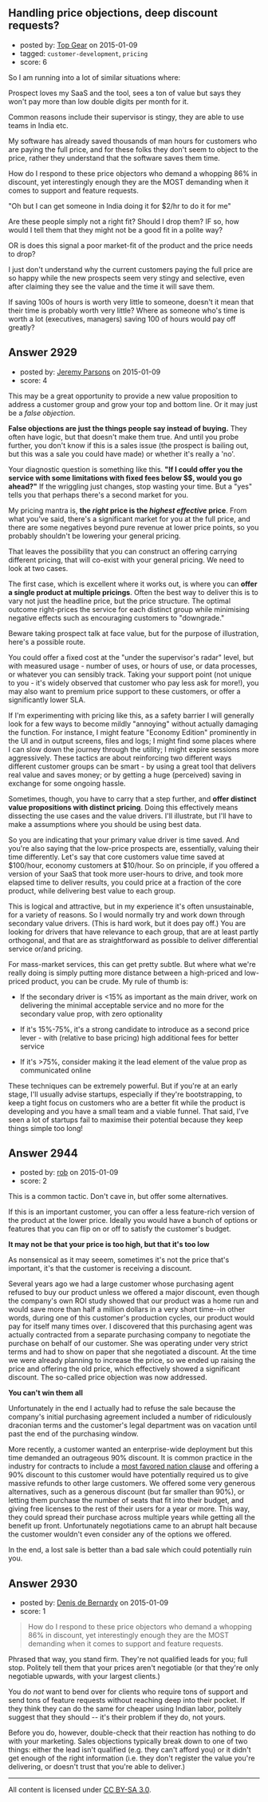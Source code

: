 ## Handling price objections, deep discount requests?

- posted by: [Top Gear](https://stackexchange.com/users/4690596/top-gear) on 2015-01-09
- tagged: `customer-development`, `pricing`
- score: 6

So I am running into a lot of similar situations where:

Prospect loves my SaaS and the tool, sees a ton of value but says they won't pay more than low double digits per month for it.

Common reasons include their supervisor is stingy, they are able to use teams in India etc.

My software has already saved thousands of man hours for customers who are paying the full price, and for these folks they don't seem to object to the price, rather they understand that the software saves them time. 

How do I respond to these price objectors who demand a whopping 86% in discount, yet interestingly enough they are the MOST demanding when it comes to support and feature requests.

"Oh but I can get someone in India doing it for $2/hr to do it for me"

Are these people simply not a right fit? Should I drop them? IF so, how would I tell them that they might not be a good fit in a polite way?

OR is does this signal a poor market-fit of the product and the price needs to drop? 

I just don't understand why the current customers paying the full price are so happy while the new prospects seem very stingy and selective, even after claiming they see the value and the time it will save them.

If saving 100s of hours is worth very little to someone, doesn't it mean that their time is probably worth very little? Where as someone who's time is worth a lot (executives, managers) saving 100 of hours would pay off greatly? 



## Answer 2929

- posted by: [Jeremy Parsons](https://stackexchange.com/users/497810/jeremy-parsons) on 2015-01-09
- score: 4

This may be a great opportunity to provide a new value proposition to address a customer group and grow your top and bottom line. Or it may just be a *false objection*.

**False objections are just the things people say instead of buying.** They often have logic, but that doesn't make them true. And until you probe further, you don't know if this is a sales issue (the prospect is bailing out, but this was a sale you could have made) or whether it's really a 'no'.

Your diagnostic question is something like this. **"If I could offer you the service with some limitations with fixed fees below $$, would you go ahead?"** If the wriggling just changes, stop wasting your time. But a "yes" tells you that perhaps there's a second market for you.

My pricing mantra is, **the *right* price is the *highest effective* price**. From what you've said, there's a significant market for you at the full price, and there are some negatives beyond pure revenue at lower price points, so you probably shouldn't be lowering your general pricing.

That leaves the possibility that you can construct an offering carrying different pricing, that will co-exist with your general pricing. We need to look at two cases.

The first case, which is excellent where it works out, is where you can **offer a single product at multiple pricings**. Often the best way to deliver this is to vary not just the headline price, but the price structure. The optimal outcome right-prices the service for each distinct group while minimising negative effects such as encouraging customers to "downgrade."

Beware taking prospect talk at face value, but for the purpose of illustration, here's a possible route.

You could offer a fixed cost at the "under the supervisor's radar" level, but with measured usage - number of uses, or hours of use, or data processes, or whatever you can sensibly track. Taking your support point (not unique to you - it's widely observed that customer who pay less ask for more!), you may also want to premium price support to these customers, or offer a significantly lower SLA. 

If I'm experimenting with pricing like this, as a safety barrier I will generally look for a few ways to become mildly "annoying" without actually damaging the function. For instance, I might feature "Economy Edition" prominently in the UI and in output screens, files and logs; I might find some places where I can slow down the journey through the utility; I might expire sessions more aggressively. These tactics are about reinforcing two different ways different customer groups can be smart - by using a great tool that delivers real value and saves money; or by getting a huge (perceived) saving in exchange for some ongoing hassle.

Sometimes, though, you have to carry that a step further, and **offer distinct value propositions with distinct pricing**. Doing this effectively means dissecting the use cases and the value drivers. I'll illustrate, but I'll have to make a assumptions where you should be using best data.

So you are indicating that your primary value driver is time saved. And you're also saying that the low-price prospects are, essentially, valuing their time differently. Let's say that core customers value time saved at $100/hour, economy customers at $10/hour. So on principle, if you offered a version of your SaaS that took more user-hours to drive, and took more elapsed time to deliver results, you could price at a fraction of the core product, while delivering best value to each group.

This is logical and attractive, but in my experience it's often unsustainable, for a variety of reasons. So I would normally try and work down through secondary value drivers. (This is hard work, but it does pay off.) You are looking for drivers that have relevance to each group, that are at least partly orthogonal, and that are as straightforward as possible to deliver differential service or/and pricing. 

For mass-market services, this can get pretty subtle. But where what we're really doing is simply putting more distance between a high-priced and low-priced product, you can be crude. My rule of thumb is:

* If the secondary driver is <15% as important as the main driver, work on delivering the minimal acceptable service and no more for the secondary value prop, with zero optionality

* If it's 15%-75%, it's a strong candidate to introduce as a second price lever - with (relative to base pricing) high additional fees for better service

* If it's >75%, consider making it the lead element of the value prop as communicated online

These techniques can be extremely powerful. But if you're at an early stage, I'll usually advise startups, especially if they're bootstrapping, to keep a tight focus on customers who are a better fit while the product is developing and you have a small team and a viable funnel. That said, I've seen a lot of startups fail to maximise their potential because they keep things simple too long!


## Answer 2944

- posted by: [rob](https://stackexchange.com/users/19190/rob) on 2015-01-09
- score: 2

<p>This is a common tactic. Don't cave in, but offer some alternatives.</p>

<p>If this is an important customer, you can offer a less feature-rich version of the product at the lower price. Ideally you would have a bunch of options or features that you can flip on or off to satisfy the customer's budget.</p>

<p><strong>It may not be that your price is too high, but that it's too low</strong></p>

<p>As nonsensical as it may seeem, sometimes it's not the price that's important, it's that the customer is receiving a discount.</p>

<p>Several years ago we had a large customer whose purchasing agent refused to buy our product unless we offered a major discount, even though the company's own ROI study showed that our product was a home run and would save more than half a million dollars in a very short time--in other words, during one of this customer's production cycles, our product would pay for itself many times over. I discovered that this purchasing agent was actually contracted from a separate purchasing company to negotiate the purchase on behalf of our customer. She was operating under very strict terms and had to show on paper that she negotiated a discount. At the time we were already planning to increase the price, so we ended up raising the price and offering the old price, which effectively showed a significant discount. The so-called price objection was now addressed.</p>

<p><strong>You can't win them all</strong></p>

<p>Unfortunately in the end I actually had to refuse the sale because the company's initial purchasing agreement included a number of ridiculously draconian terms and the customer's legal department was on vacation until past the end of the purchasing window.</p>

<p>More recently, a customer wanted an enterprise-wide deployment but this time demanded an outrageous 90% discount. It is common practice in the industry for contracts to include a <a href="http://itlaw.wikia.com/wiki/Most_favored_nation_clause" rel="nofollow">most favored nation clause</a> and offering a 90% discount to this customer would have potentially required us to give massive refunds to other large customers. We offered some very generous alternatives, such as a generous discount (but far smaller than 90%), or letting them purchase the number of seats that fit into their budget, and giving free licenses to the rest of their users for a year or more. This way, they could spread their purchase across multiple years while getting all the benefit up front. Unfortunately negotiations came to an abrupt halt because the customer wouldn't even consider any of the options we offered.</p>

<p>In the end, a lost sale is better than a bad sale which could potentially ruin you.</p>



## Answer 2930

- posted by: [Denis de Bernardy](https://stackexchange.com/users/182468/denis-de-bernardy) on 2015-01-09
- score: 1

> How do I respond to these price objectors who demand a whopping 86% in discount, yet interestingly enough they are the MOST demanding when it comes to support and feature requests.

Phrased that way, you stand firm. They're not qualified leads for you; full stop. Politely tell them that your prices aren't negotiable (or that they're only negotiable upwards, with your largest clients.)

You do *not* want to bend over for clients who require tons of support and send tons of feature requests without reaching deep into their pocket. If they think they can do the same for cheaper using Indian labor, politely suggest that they should -- it's their problem if they do, not yours.

Before you do, however, double-check that their reaction has nothing to do with your marketing. Sales objections typically break down to one of two things: either the lead isn't qualified (e.g. they can't afford you) or it didn't get enough of the right information (i.e. they don't register the value you're delivering, or doesn't trust that you're able to deliver.)



---

All content is licensed under [CC BY-SA 3.0](https://creativecommons.org/licenses/by-sa/3.0/).

